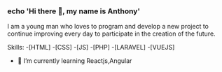 ### echo 'Hi there 👋, my name is Anthony'
I am a young man who loves to program and develop a new project to continue improving every day to participate in the creation of the future.


Skills:
 -[HTML]
 -[CSS] 
 -[JS] 
 -[PHP]
 -[LARAVEL]
 -[VUEJS]

- 🌱 I’m currently learning Reactjs,Angular 



